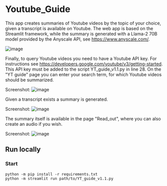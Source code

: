 # Youtube_Guide
This app creates summaries of Youtube videos by the topic of your choice, given a transcript is available on Youtube. The web app is based on the Streamlit framework, while the summary is generated with a Llama-2 70B model provided by the Anyscale API, see https://www.anyscale.com/.  

![image](https://github.com/Khoert/Youtube_Guide/assets/140905959/c2862abd-fad9-48f6-97f5-9e274c81c55f)

Finally, to query Youtube videos you need to have a Youtube API key. For instructions see https://developers.google.com/youtube/v3/getting-started. This API key must be added to the script YT_guide_v1.1.py in line 28. 
On the "YT guide" page you can enter your search term, for which Youtube videos should be summarized.



Screenshot:
![image](https://github.com/Khoert/Youtube_Guide/assets/140905959/82d2df27-4fd4-4ed3-9267-146fbcbe1987)

Given a transcript exists a summary is generated. 



Screenshot:
![image](https://github.com/Khoert/Youtube_Guide/assets/140905959/065026f9-c71a-4d29-842d-685134225652)

The summary itself is available in the page "Read_out", where you can also create an audio if you wish.



Screenshot:
![image](https://github.com/Khoert/Youtube_Guide/assets/140905959/5298fd0e-62fe-433f-869f-bfebc3345b3a)


## Run locally

### Start

```shell
python -m pip install -r requirements.txt
python -m streamlit run path/to/YT_guide_v1.1.py
```
